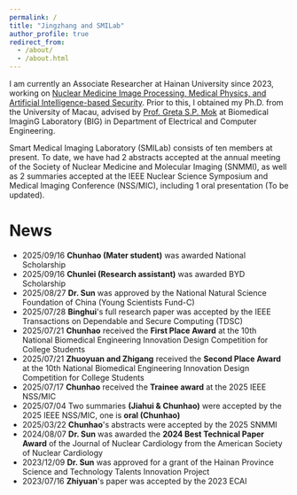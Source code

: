 ```yaml
---
permalink: /
title: "Jingzhang and SMILab"
author_profile: true
redirect_from: 
  - /about/
  - /about.html
---
```


I am currently an Associate Researcher at Hainan University since 2023, working on [Nuclear Medicine Image Processing, Medical Physics, and Artificial Intelligence-based Security](https://scs.hainanu.edu.cn/info/1051/2659.htm). Prior to this, I obtained my Ph.D. from the University of Macau, advised by [Prof. Greta S.P. Mok](https://big.fst.um.edu.mo/) at Biomedical ImaginG Laboratory (BIG) in Department of Electrical and Computer Engineering.

Smart Medical Imaging Laboratory (SMILab) consists of ten members at present. To date, we have had 2 abstracts accepted at the annual meeting of the Society of Nuclear Medicine and Molecular Imaging (SNMMI), as well as 2 summaries accepted at the IEEE Nuclear Science Symposium and Medical Imaging Conference (NSS/MIC), including 1 oral presentation (To be updated).

News
======
- 2025/09/16 **Chunhao (Mater student)** was awarded National Scholarship
- 2025/09/16 **Chunlei (Research assistant)** was awarded BYD Scholarship
- 2025/08/27 **Dr. Sun** was approved by the National Natural Science Foundation of China (Young Scientists Fund-C)
- 2025/07/28 **Binghui**'s full research paper was accepted by the IEEE Transactions on Dependable and Secure Computing (TDSC)
- 2025/07/21 **Chunhao** received the **First Place Award** at the 10th National Biomedical Engineering Innovation Design Competition for College Students
- 2025/07/21 **Zhuoyuan and Zhigang** received the **Second Place Award** at the 10th National Biomedical Engineering Innovation Design Competition for College Students
- 2025/07/17 **Chunhao** received the **Trainee award** at the 2025 IEEE NSS/MIC
- 2025/07/04 Two summaries **(Jiahui & Chunhao)** were accepted by the 2025 IEEE NSS/MIC, one is **oral (Chunhao)**
- 2025/03/22 **Chunhao**'s abstracts were accepted by the 2025 SNMMI
- 2024/08/07 **Dr. Sun** was awarded the **2024 Best Technical Paper Award** of the Journal of Nuclear Cardiology from the American Society of Nuclear Cardiology
- 2023/12/09 **Dr. Sun** was approved for a grant of the Hainan Province Science and Technology Talents Innovation Project
- 2023/07/16 **Zhiyuan**'s paper was accepted by the 2023 ECAI
